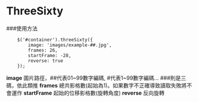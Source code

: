 ThreeSixty
==========

###使用方法

```
	$('#container').threeSixty({
		image: 'images/example-##.jpg', 
		frames: 26,
		startFrame: -28,
		reverse: true
	});
```

**image** 圖片路徑，##代表01~99數字編碼, #代表1~99數字編碼... ###則是三碼，依此類推
**frames** 總共影格數(起始為1)。如果數字不正確導致讀取失敗將不會運作
**startFrame** 起始的位移影格數(旋轉角度)
**reverse** 反向旋轉
